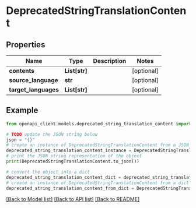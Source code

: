 # DeprecatedStringTranslationContent


## Properties

Name | Type | Description | Notes
------------ | ------------- | ------------- | -------------
**contents** | **List[str]** |  | [optional] 
**source_language** | **str** |  | [optional] 
**target_languages** | **List[str]** |  | [optional] 

## Example

```python
from openapi_client.models.deprecated_string_translation_content import DeprecatedStringTranslationContent

# TODO update the JSON string below
json = "{}"
# create an instance of DeprecatedStringTranslationContent from a JSON string
deprecated_string_translation_content_instance = DeprecatedStringTranslationContent.from_json(json)
# print the JSON string representation of the object
print(DeprecatedStringTranslationContent.to_json())

# convert the object into a dict
deprecated_string_translation_content_dict = deprecated_string_translation_content_instance.to_dict()
# create an instance of DeprecatedStringTranslationContent from a dict
deprecated_string_translation_content_from_dict = DeprecatedStringTranslationContent.from_dict(deprecated_string_translation_content_dict)
```
[[Back to Model list]](../README.md#documentation-for-models) [[Back to API list]](../README.md#documentation-for-api-endpoints) [[Back to README]](../README.md)


